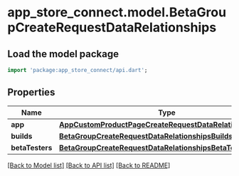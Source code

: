 # app_store_connect.model.BetaGroupCreateRequestDataRelationships

## Load the model package
```dart
import 'package:app_store_connect/api.dart';
```

## Properties
Name | Type | Description | Notes
------------ | ------------- | ------------- | -------------
**app** | [**AppCustomProductPageCreateRequestDataRelationshipsApp**](AppCustomProductPageCreateRequestDataRelationshipsApp.md) |  | 
**builds** | [**BetaGroupCreateRequestDataRelationshipsBuilds**](BetaGroupCreateRequestDataRelationshipsBuilds.md) |  | [optional] 
**betaTesters** | [**BetaGroupCreateRequestDataRelationshipsBetaTesters**](BetaGroupCreateRequestDataRelationshipsBetaTesters.md) |  | [optional] 

[[Back to Model list]](../README.md#documentation-for-models) [[Back to API list]](../README.md#documentation-for-api-endpoints) [[Back to README]](../README.md)


